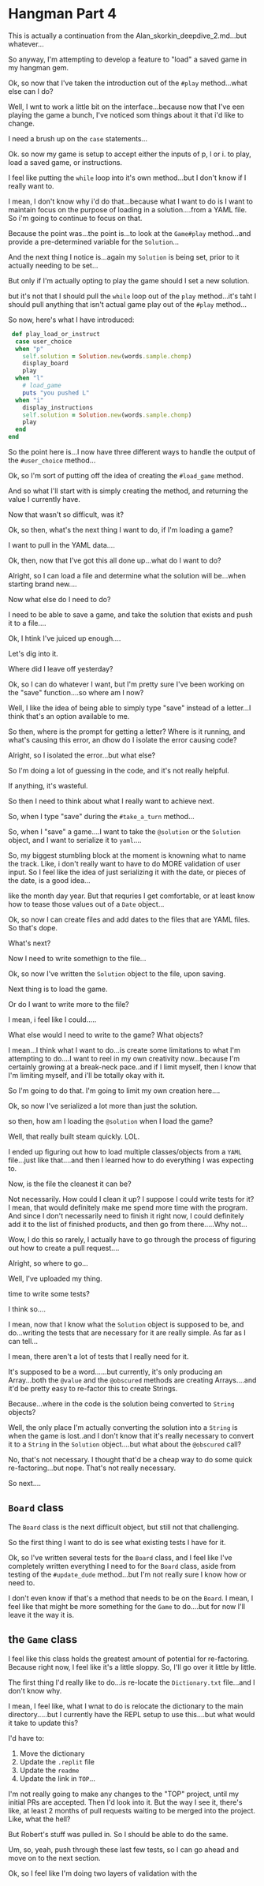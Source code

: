 # Hangman Part 4
This is actually a continuation from the Alan_skorkin_deepdive_2.md...but whatever...

So anyway, I'm attempting to develop a feature to "load" a saved game in my hangman gem. 

Ok, so now that I've taken the introduction out of the `#play` method...what else can I do? 

Well, I wnt to work a little bit on the interface...because now that I've een playing the game a bunch, I've noticed som things about it that i'd like to change. 

I need a brush up on the `case` statements...

Ok. so now my game is setup to accept either the inputs of p, l or i. to play, load a saved game, or instructions. 

I feel like putting the `while` loop into it's own method...but I don't know if I really want to. 

I mean, I don't know why i'd do that...because what I want to do is I want to maintain focus on the purpose of loading in a solution....from a YAML file. So i'm going to continue to focus on that. 

Because the point was...the point is...to look at the `Game#play` method...and provide a pre-determined variable for the `Solution`...

And the next thing I notice is...again my `Solution` is being set, prior to it actually needing to be set...

But only if I'm actually opting to play the game should I set a new solution. 

but it's not that I should pull the `while` loop out of the `play` method...it's taht I should pull anything that isn't actual game play out of the `#play` method...

So now, here's what I have introduced: 

```ruby
 def play_load_or_instruct
  case user_choice
  when "p"
    self.solution = Solution.new(words.sample.chomp)
    display_board
    play
  when "l"
    # load_game
    puts "you pushed L"
  when "i"
    display_instructions
    self.solution = Solution.new(words.sample.chomp)
    play
  end
end
```

So the point here is...I now have three different ways to handle the output of the `#user_choice` method...

Ok, so I'm sort of putting off the idea of creating the `#load_game` method.

And so what I'll start with is simply creating the method, and returning the value I currently have. 

Now that wasn't so difficult, was it? 

Ok, so then, what's the next thing I want to do, if I'm loading a game? 

I want to pull in the YAML data....

Ok, then, now that I've got this all done up...what do I want to do? 

Alright, so I can load a file and determine what the solution will be...when starting brand new....

Now what else do I need to do? 

I need to be able to save a game, and take the solution that exists and push it to a file....

Ok, I htink I've juiced up enough....

Let's dig into it. 

Where did I leave off yesterday? 

Ok, so I can do whatever I want, but I'm pretty sure I've been working on the "save" function....so where am I now? 

Well, I like the idea of being able to simply type "save" instead of a letter...I think that's an option available to me. 

So then, where is the prompt for getting a letter? Where is it running, and what's causing this error, an dhow do I isolate the  error causing code? 

Alright, so I isolated the error...but what else? 

So I'm doing a lot of guessing in the code, and it's not really helpful. 

If anything, it's wasteful. 

So then I need to think about what I really want to achieve next. 

So, when I type "save" during the `#take_a_turn` method...

So, when I "save" a game....I want to take the `@solution` or the `Solution` object, and I want to serialize it to `yaml`....

So, my biggest stumbling block at the moment is knowning what to name the track. Like, i don't really want to have to do MORE validation of user input. So I feel like the idea of just serializing it with the date, or pieces of the date, is a good idea...

like the month day year. But that requries I get comfortable, or at least know how to tease those values out of a `Date` object...

Ok, so now I can create files and add dates to the files that are YAML files. So that's dope. 

What's next? 

Now I need to write somethign to the file...

Ok, so now I've written the `Solution` object to the file, upon saving. 

Next thing is to load the game. 

Or do I want to write more to the file? 

I mean, i feel like I could.....

What else would I need to write to the game? What objects? 

I mean...I think what I want to do...is create some limitations to what I'm attempting to do....I want to reel in my own creativity now...because I'm certainly growing at a break-neck pace..and if I limit myself, then I know that I'm limiting myself, and i'll be totally okay with it. 

So I'm going to do that. I'm going to limit my own creation here....

Ok, so now I've serialized a lot more than just the solution. 

so then, how am I loading the `@solution` when I load the game? 

Well, that really built steam quickly. LOL. 

I ended up figuring out how to load multiple classes/objects from a `YAML` file...just like that....and then I learned how to do everything I was expecting to. 

Now, is the file the cleanest it can be? 

Not necessarily. How could I clean it up? I suppose I could write tests for it? I mean, that would definitely make me spend more time with the program. And since I don't necessarily need to finish it right now, I could definitely add it to the list of finished products, and then go from there.....Why not...

Wow, I do this so rarely, I actually have to go through the process of figuring out how to create a pull request....

Alright, so where to go...

Well, I've uploaded my thing. 

time to write some tests? 

I think so....

I mean, now that I know what the `Solution` object is supposed to be, and do...writing the tests that are necessary for it are really simple. As far as I can tell...

I mean, there aren't a lot of tests that I really need for it. 

It's supposed to be a word......but currently, it's only producing an Array...both the `@value` and the `@obscured` methods are creating Arrays....and it'd be pretty easy to re-factor this to create Strings. 

Because...where in the code is the solution being converted to `String` objects? 

Well, the only place I'm actually converting the solution into a `String` is when the game is lost..and I don't know that it's really necessary to convert it to a `String` in the `Solution` object....but what about the `@obscured` call? 

No, that's not necessary. I thought that'd be a cheap way to do some quick re-factoring...but nope. That's not really necessary. 

So next....

## `Board` class
The `Board` class is the next difficult object, but still not that challenging. 

So the first thing I want to do is see what existing tests I have for it. 

Ok, so I've written several tests for the `Board` class, and I feel like I've completely written everything I need to for the `Board` class, aside from testing of the `#update_dude` method...but I'm not really sure I know how or need to. 

I don't even know if that's a method that needs to be on the `Board`. I mean, I feel like that might be more something for the `Game` to do....but for now I'll leave it the way it is. 

## the `Game` class
I feel like this class holds the greatest amount of potential for re-factoring. Because right now, I feel like it's a little sloppy. So, I'll go over it little by little. 

The first thing I'd really like to do...is re-locate the `Dictionary.txt` file...and I don't know why. 

I mean, I feel like, what I wnat to do is relocate the dictionary to the main directory.....but I currently have the REPL setup to use this....but what would it take to update this? 

I'd have to: 

1. Move the dictionary
2. Update the `.replit` file
3. Update the `readme`
4. Update the link in `TOP`...

I'm not really going to make any changes to the "TOP" project, until my initial PRs are accepted. Then I'd look into it. But the way I see it, there's like, at least 2 months of pull requests waiting to be merged into the project. Like, what the hell? 

But Robert's stuff was pulled in. So I should be able to do the same. 

Um, so, yeah, push through these last few tests, so I can go ahead and move on to the next section. 

Ok, so I feel like I'm doing two layers of validation with the 
